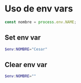 # Uso de env vars

```javascript
const nombre = process.env.NAME;
```

## Set env var

```powershell
$env:NOMBRE="Cesar"
```

## Clear env var

```powershell
$env:NOMBRE=""
```
